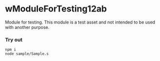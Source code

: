 # wModuleForTesting12ab

Module for testing. This module is a test asset and not intended to be used with another purpose.

### Try out

```
npm i
node sample/Sample.s
```
